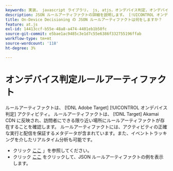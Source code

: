 ```yaml
---
keywords: 実装， javascript ライブラリ， js, atjs，オンデバイス判定，オンデバイス判定，ルールアーティファクト， $8
description: JSON ルールアーティファクトの詳細を説明します。 [!UICONTROL オンデバイス判定]].
title: On-Device Decisioning の JSON ルールアーティファクトは何をしますか？
feature: at.js
exl-id: 14413ccf-b55e-48a8-a474-4401eb1b50fc
source-git-commit: e5bae1ac9485c3e1d7c55e6386f332755196ffab
workflow-type: tm+mt
source-wordcount: '118'
ht-degree: 3%

---
```


# オンデバイス判定ルールアーティファクト

ルールアーティファクトは、 [!DNL Adobe Target] [!UICONTROL オンデバイス判定] アクティビティ。 ルールアーティファクトは、 [!DNL Target] Akamai CDN に反映され、訪問者にできる限り近い場所にルールアーティファクトが存在することを確認します。 ルールアーティファクトには、アクティビティの正確な実行と配信を保証するメタデータが含まれています。また、イベントトラッキングを介したリアルタイム分析も可能です。

* クリック [ここ](../../../../implement/server-side/sdk-guides/on-device-decisioning/rule-artifact-overview.md) 」を参照してください。
* クリック [ここ](../../../../implement/server-side/sdk-guides/on-device-decisioning/rule-artifact-example.md) をクリックして、JSON ルールアーティファクトの例を表示します。
